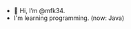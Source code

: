 - 👋 Hi, I’m @mfk34.
- I'm learning programming. (now: Java)

<!---
mfk34/mfk34 is a ✨ special ✨ repository because its `README.md` (this file) appears on your GitHub profile.
You can click the Preview link to take a look at your changes.
--->
